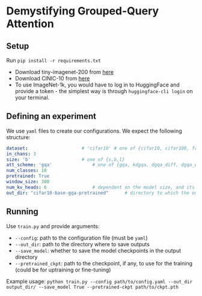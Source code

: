 # Demystifying Grouped-Query Attention

## Setup

Run `pip install -r requirements.txt`

* Download tiny-imagenet-200 from [here](http://cs231n.stanford.edu/tiny-imagenet-200.zip)
* Download CINIC-10 from [here](https://datashare.is.ed.ac.uk/bitstream/handle/10283/3192/CINIC-10.tar.gz)
* To use ImageNet-1k, you would have to log in to HuggingFace and provide a token - the simplest way is through `huggingface-cli login` on your terminal.

## Defining an experiment

We use `yaml` files to create our configurations. We expect the following structure:
```yaml
dataset: 					# 'cifar10' # one of {cifar10, cifar100, food101, tiny-imagenet-200}
in_chans: 3
size: 'b'					# one of {s,b,l}
att_scheme: 'gqa'				# one of {gqa, kdgqa, dgqa_diff, dgqa_ema, pgqa}
num_classes: 10
pretrained: True
window_size: 300
num_kv_heads: 6					# dependent on the model size, and its number of heads
out_dir: "cifar10-base-gqa-pretrained"		# directory to which the outputs are saved
```

## Running

Use `train.py` and provide arguments:
- `--config`: path to the configuration file (must be `yaml`)
- `--out_dir`: path to the directory where to save outputs
- `--save_model`: whether to save the model checkpoints in the output directory
- `--pretrained_ckpt`: path to the checkpoint, if any, to use for the training (could be for uptraining or fine-tuning)

Example usage: `python train.py --config path/to/config.yaml --out_dir output_dir/ --save_model True --pretrained-ckpt path/to/ckpt.pth`
